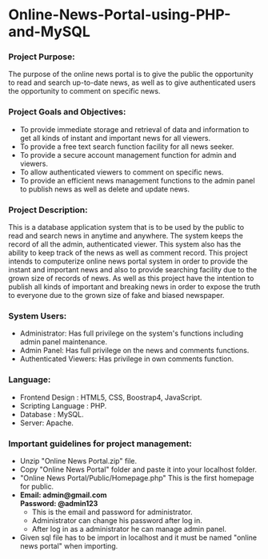 <h1>Online-News-Portal-using-PHP-and-MySQL</h1>


<h3>Project Purpose:</h3>
The purpose of the online news portal is to give the public the opportunity to read and search up-to-date news, as well as to give authenticated users the opportunity to comment on specific news.
<br>


<h3>Project Goals and Objectives:</h3>
<ul>
<li>To provide immediate storage and retrieval of data and information to get all kinds of instant
and important news for all viewers.</li>
<li>To provide a free text search function facility for all news seeker.</li>
<li>To provide a secure account management function for admin and viewers.</li>
<li>To allow authenticated viewers to comment on specific news.</li>
<li>To provide an efficient news management functions to the admin panel to publish news as well as delete and update news.</li>
</ul>



<h3>Project Description:</h3>
This is a database application system that is to be used by the public to read and search news in anytime and anywhere. The system keeps the record of all the admin, authenticated viewer. This system also has the ability to keep track of the news as well as comment record. This project intends to computerize online news portal system in order to provide the instant and important news and also to provide searching facility due to the grown size of records of news. As well as this project have the intention to publish all kinds of important and breaking news in order to expose the truth to everyone due to the grown size of fake and biased newspaper.
<br>




<h3>System Users:</h3>


<ul>
<li>Administrator: Has full privilege on the system's functions including admin panel maintenance.</li>
<li>Admin Panel: Has full privilege on the news and comments functions.</li>
<li>Authenticated Viewers: Has privilege in own comments function.</li>
</ul>





<h3>Language:</h3>
<ul>
<li>Frontend Design : HTML5, CSS, Boostrap4, JavaScript.</li>
<li>Scripting Language : PHP.</li>
<li>Database : MySQL.</li>
<li>Server: Apache.</li>
</ul>






<h3>Important guidelines for project management:</h3>
<ul>
<li>Unzip "Online News Portal.zip" file.</li>
<li>Copy "Online News Portal" folder and paste it into your localhost folder.</li>
<li>"Online News Portal/Public/Homepage.php" This is the first homepage for public.</li>
<li><b>Email: admin@gmail.com<br>Password: @admin123<br></b>
	<ul>
 	<li>This is the email and password for administrator.</li>
 	<li>Administrator can change his password after log in.</li>
 	<li>After log in as a administrator he can manage admin panel.</li>
  	</ul>
</li>
<li>Given sql file has to be import in localhost and it must be named "online news portal" when importing.</li>
</ul>





<br>